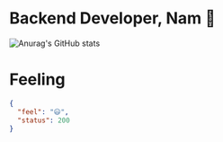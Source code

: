 # Backend Developer, Nam 👋
![Anurag's GitHub stats](https://github-readme-stats.vercel.app/api?username=devdynam0507&show_icons=true)  

# Feeling
```Json
{
  "feel": "😃",
  "status": 200
}
```
<!--
**devdynam0507/devdynam0507** is a ✨ _special_ ✨ repository because its `README.md` (this file) appears on your GitHub profile.

